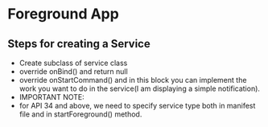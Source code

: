 # Foreground App
## Steps for creating a Service
- Create subclass of service class
- override onBind() and return null
- override onStartCommand() and in this block you can implement the work you
want to do in the service(I am displaying a simple notification).
- IMPORTANT NOTE:
-  for API 34 and above, we need to specify service type both in manifest file
and in startForeground() method.
